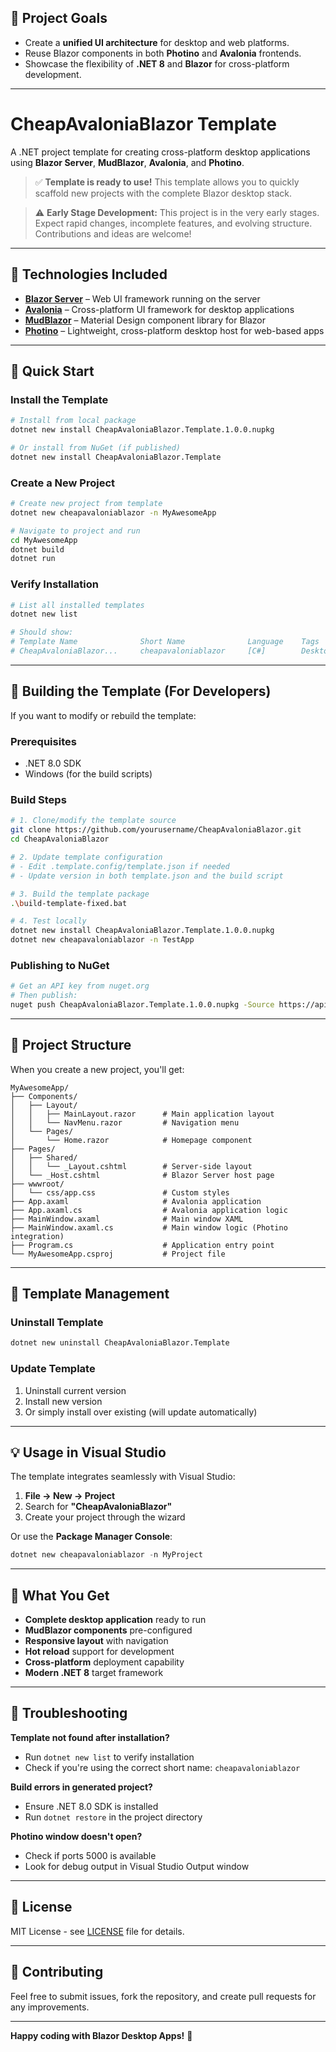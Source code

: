 ## 🚧 Project Goals

- Create a **unified UI architecture** for desktop and web platforms.
- Reuse Blazor components in both **Photino** and **Avalonia** frontends.
- Showcase the flexibility of **.NET 8** and **Blazor** for cross-platform development.

---

# CheapAvaloniaBlazor Template

A .NET project template for creating cross-platform desktop applications using **Blazor Server**, **MudBlazor**, **Avalonia**, and **Photino**.

> ✅ **Template is ready to use!** This template allows you to quickly scaffold new projects with the complete Blazor desktop stack.

> ⚠️ **Early Stage Development:** This project is in the very early stages. Expect rapid changes, incomplete features, and evolving structure. Contributions and ideas are welcome!

---

## 🧩 Technologies Included

- **[Blazor Server](https://dotnet.microsoft.com/apps/aspnet/web-apps/blazor)** – Web UI framework running on the server
- **[Avalonia](https://avaloniaui.net/)** – Cross-platform UI framework for desktop applications
- **[MudBlazor](https://mudblazor.com/)** – Material Design component library for Blazor
- **[Photino](https://www.photino.dev/)** – Lightweight, cross-platform desktop host for web-based apps

---

## 🚀 Quick Start

### Install the Template

```bash
# Install from local package
dotnet new install CheapAvaloniaBlazor.Template.1.0.0.nupkg

# Or install from NuGet (if published)
dotnet new install CheapAvaloniaBlazor.Template
```

### Create a New Project

```bash
# Create new project from template
dotnet new cheapavaloniablazor -n MyAwesomeApp

# Navigate to project and run
cd MyAwesomeApp
dotnet build
dotnet run
```

### Verify Installation

```bash
# List all installed templates
dotnet new list

# Should show:
# Template Name              Short Name              Language    Tags
# CheapAvaloniaBlazor...     cheapavaloniablazor     [C#]        Desktop/Blazor/MudBlazor/Avalonia/Photino
```

---

## 🔨 Building the Template (For Developers)

If you want to modify or rebuild the template:

### Prerequisites

- .NET 8.0 SDK
- Windows (for the build scripts)

### Build Steps

```bash
# 1. Clone/modify the template source
git clone https://github.com/yourusername/CheapAvaloniaBlazor.git
cd CheapAvaloniaBlazor

# 2. Update template configuration
# - Edit .template.config/template.json if needed
# - Update version in both template.json and the build script

# 3. Build the template package
.\build-template-fixed.bat

# 4. Test locally
dotnet new install CheapAvaloniaBlazor.Template.1.0.0.nupkg
dotnet new cheapavaloniablazor -n TestApp
```

### Publishing to NuGet

```bash
# Get an API key from nuget.org
# Then publish:
nuget push CheapAvaloniaBlazor.Template.1.0.0.nupkg -Source https://api.nuget.org/v3/index.json -ApiKey YOUR_API_KEY
```

---

## 📁 Project Structure

When you create a new project, you'll get:

```
MyAwesomeApp/
├── Components/
│   ├── Layout/
│   │   ├── MainLayout.razor      # Main application layout
│   │   └── NavMenu.razor         # Navigation menu
│   └── Pages/
│       └── Home.razor            # Homepage component
├── Pages/
│   ├── Shared/
│   │   └── _Layout.cshtml        # Server-side layout
│   └── _Host.cshtml              # Blazor Server host page
├── wwwroot/
│   └── css/app.css               # Custom styles
├── App.axaml                     # Avalonia application
├── App.axaml.cs                  # Avalonia application logic
├── MainWindow.axaml              # Main window XAML
├── MainWindow.axaml.cs           # Main window logic (Photino integration)
├── Program.cs                    # Application entry point
└── MyAwesomeApp.csproj           # Project file
```

---

## 🔧 Template Management

### Uninstall Template

```bash
dotnet new uninstall CheapAvaloniaBlazor.Template
```

### Update Template

1. Uninstall current version
2. Install new version
3. Or simply install over existing (will update automatically)

---

## 💡 Usage in Visual Studio

The template integrates seamlessly with Visual Studio:

1. **File → New → Project**
2. Search for **"CheapAvaloniaBlazor"**
3. Create your project through the wizard

Or use the **Package Manager Console**:
```powershell
dotnet new cheapavaloniablazor -n MyProject
```

---

## 🎯 What You Get

- **Complete desktop application** ready to run
- **MudBlazor components** pre-configured
- **Responsive layout** with navigation
- **Hot reload** support for development
- **Cross-platform** deployment capability
- **Modern .NET 8** target framework

---

## 🐛 Troubleshooting

**Template not found after installation?**
- Run `dotnet new list` to verify installation
- Check if you're using the correct short name: `cheapavaloniablazor`

**Build errors in generated project?**
- Ensure .NET 8.0 SDK is installed
- Run `dotnet restore` in the project directory

**Photino window doesn't open?**
- Check if ports 5000 is available
- Look for debug output in Visual Studio Output window

---

## 📝 License

MIT License - see [LICENSE](LICENSE) file for details.

---

## 🙏 Contributing

Feel free to submit issues, fork the repository, and create pull requests for any improvements.

---

**Happy coding with Blazor Desktop Apps!** 🚀